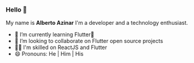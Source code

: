### Hello 👋

<!--
**AlbertoYabeda/AlbertoYabeda** is a ✨ _special_ ✨ repository because its `README.md` (this file) appears on your GitHub profile.

Here are some ideas to get you started:

- 🔭 I’m currently working on ...
- 🌱 I’m currently learning ...
- 👯 I’m looking to collaborate on ...
- 🤔 I’m looking for help with ...
- 💬 Ask me about ...
- 📫 How to reach me: ...
- 😄 Pronouns: ...
- ⚡ Fun fact: ...
-->
My name is <b>Alberto Azinar</b>
I'm a developer and a technology enthusiast.

- 🌱 I’m currently learning Flutter🧐
- 👯 I’m looking to collaborate on Flutter open source projects
- 🤹‍♂️ I'm skilled on ReactJS and Flutter
- 😄 Pronouns: He | Him | His 
